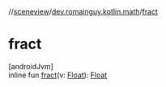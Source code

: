 //[sceneview](../../index.md)/[dev.romainguy.kotlin.math](index.md)/[fract](fract.md)

# fract

[androidJvm]\
inline fun [fract](fract.md)(v: [Float](https://kotlinlang.org/api/latest/jvm/stdlib/kotlin/-float/index.html)): [Float](https://kotlinlang.org/api/latest/jvm/stdlib/kotlin/-float/index.html)
